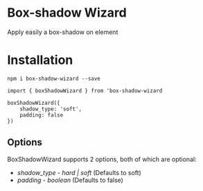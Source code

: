 # Box-shadow Wizard

Apply easily a box-shadow on element

# Installation

`npm i box-shadow-wizard --save`

```
import { boxShadowWizard } from 'box-shadow-wizard

boxShadowWizard({
	shadow_type: 'soft',
	padding: false
})
```

## Options

BoxShadowWizard supports 2 options, both of which are optional:

-   _shadow_type_ - _hard | soft_ (Defaults to soft)
-   _padding_ - _boolean_ (Defaults to false)
